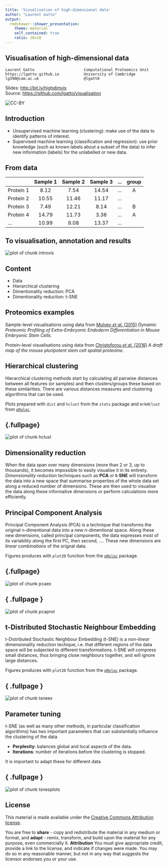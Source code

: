 ```yaml
---
title: 'Visualisation of high-dimensional data'
author: "Laurent Gatto"
output:
  rmdshower::shower_presentation:
    theme: material
    self_contained: true
    ratio: 16x10
---
```


## Visualisation of high-dimensional data 

```
Laurent Gatto                      Computational Proteomics Unit
https://lgatto.github.io           University of Cambridge
lg390@cam.ac.uk                    @lgatt0
```
Slides: http://bit.ly/highdimvis  
Source: https://github.com/lgatto/visualisation  

![CC-BY](./figs/cc1.jpg)





## Introduction 

* Unsupervised machine learning (clustering): make use of the data to
  identify patterns of interest. 
* Supervised machine learning (classification and regression): use
  prior knowledge (such as known labels about a subset of the data) to
  infer new information (labels) for the unlabelled or new data.

## From data



|          | Sample 1 | Sample 2 | Sample 3 | ... | group |
|:---------|:--------:|:--------:|:--------:|:---:|:-----:|
|Protein 1 |   8.12   |   7.54   |  14.54   | ... |   A   |
|Protein 2 |  10.55   |  11.46   |  11.17   | ... |       |
|Protein 3 |   7.49   |  12.21   |   8.14   | ... |   B   |
|Protein 4 |  14.79   |  11.73   |   3.36   | ... |   A   |
|...       |  10.99   |   9.08   |  13.37   | ... |       |

## To visualisation, annotation and results

![plot of chunk introvis](figure/introvis-1.png)

## Content

* Data 
* Hierarchical clustering
* Dimentionality reduction: PCA
* Dimentionality reduction: t-SNE


## Proteomics examples

Sample-level visualisations using data from
[Mulvey *et al.* (2015)](https://www.ncbi.nlm.nih.gov/pubmed/26059426)
*Dynamic Proteomic Profiling of Extra-Embryonic Endoderm
Differentiation in Mouse Embryonic Stem Cells.*

Protein-level visualisations using data from
[Christoforou *et al.* (2016)](https://www.ncbi.nlm.nih.gov/pubmed/26754106)
*A draft map of the mouse pluripotent stem cell spatial proteome.*

## Hierarchical clustering

Hierarchical clustering methods start by calculating all pairwise
distances between all features (or samples) and then clusters/groups
these based on these similarities. There are various distances
measures and clustering algorithms that can be used.

Plots prepared with `dist` and `hclust` from the `stats` package and
`mrkHClust` from
[`pRoloc`](https://bioconductor.org/packages/devel/bioc/html/pRoloc.html).

## {.fullpage}

![plot of chunk hclust](figure/hclust-1.png)

## Dimensionality reduction

When the data span over many dimensions (more than 2 or 3, up to
thousands), it becomes impossible to easily visualise it in its
entirety. *Dimensionality reduction* techniques such as **PCA** or
**t-SNE** will transform the data into a new space that summarise
properties of the whole data set along a reduced number of
dimensions. These are then used to visualise the data along these
informative dimensions or perform calculations more efficiently.


## Principal Component Analysis

Principal Component Analysis (PCA) is a technique that transforms the
original n-dimentional data into a new n-dimentional space. Along
these new dimensions, called principal components, the data expresses
most of its variability along the first PC, then second, .... These
new dimensions are *linear combinations* of the orignal data.

Figures produces with `plot2D` function from the
[`pRoloc`](https://bioconductor.org/packages/devel/bioc/html/pRoloc.html)
package.

## {.fullpage}

![plot of chunk pcaex](figure/pcaex-1.png)

## { .fullpage }

![plot of chunk pcaprot](figure/pcaprot-1.png)


## t-Distributed Stochastic Neighbour Embedding

t-Distributed Stochastic Neighbour Embedding (t-SNE) is a *non-linear*
dimensionality reduction techique, i.e. that different regions of the
data space will be subjected to different transformations. t-SNE will
compress small distances, thus bringing close neighbours together, and
will ignore large distances.

Figures produces with `plot2D` function from the
[`pRoloc`](https://bioconductor.org/packages/devel/bioc/html/pRoloc.html)
package.

## { .fullpage }

![plot of chunk tsneex](figure/tsneex-1.png)


## Parameter tuning

t-SNE (as well as many other methods, in particular classification
algorithms) has two important parameters that can substantially
influence the clustering of the data

- **Perplexity**: balances global and local aspects of the data.
- **Iterations**: number of iterations before the clustering is
  stopped.

It is important to adapt these for different data.

## { .fullpage }




![plot of chunk tsnesplots](figure/tsnesplots-1.png)

## License

This material is made available under the
[Creative Commons Attribution license](https://creativecommons.org/licenses/by/4.0/).

You are free to **share** - copy and redistribute the material in any
medium or format, and **adapt** - remix, transform, and build upon the
material for any purpose, even commercially it.
**Attribution** You must give appropriate credit, provide a link to
the license, and indicate if changes were made. You may do so in any
reasonable manner, but not in any way that suggests the licensor
endorses you or your use.

